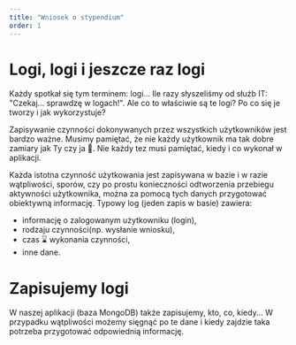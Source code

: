 ```yaml
---
title: "Wniosek o stypendium"
order: 1
---
```


# Logi, logi i jeszcze raz logi

Każdy spotkał się tym terminem: logi... Ile razy słyszeliśmy od służb IT: "Czekaj... sprawdzę w logach!". Ale co to właściwie są te logi? Po co się je tworzy i jak wykorzystuje?

Zapisywanie czynności dokonywanych przez wszystkich użytkowników jest bardzo ważne. Musimy pamiętać, że nie każdy użytkownik ma tak dobre zamiary jak Ty czy ja 👼. Nie każdy tez musi pamiętać, kiedy i co wykonał w aplikacji.

Każda istotna czynność użytkowania jest zapisywana w bazie i w razie wątpliwości, sporów, czy po prostu konieczności odtworzenia przebiegu aktywności użytkownika, można za pomocą tych danych przygotować obiektywną informację. Typowy log (jeden zapis w basie) zawiera:

- informację o zalogowanym użytkowniku (login),
- rodzaju czynności(np. wysłanie wniosku),
- czas :hourglass: wykonania czynności,
- inne dane.

# Zapisujemy logi

W naszej aplikacji (baza MongoDB) także zapisujemy, kto, co, kiedy... W przypadku wątpliwości możemy sięgnąć po te dane i kiedy zajdzie taka potrzeba przygotować odpowiednią informację.
